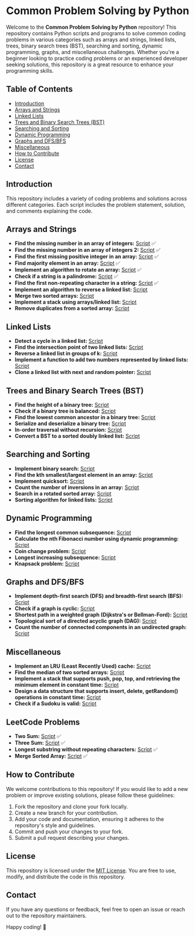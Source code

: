 # Common Problem Solving by Python

Welcome to the **Common Problem Solving by Python** repository! This repository contains Python scripts and programs to solve common coding problems in various categories such as arrays and strings, linked lists, trees, binary search trees (BST), searching and sorting, dynamic programming, graphs, and miscellaneous challenges. Whether you're a beginner looking to practice coding problems or an experienced developer seeking solutions, this repository is a great resource to enhance your programming skills.

## Table of Contents

- [Introduction](#introduction)
- [Arrays and Strings](#arrays-and-strings)
- [Linked Lists](#linked-lists)
- [Trees and Binary Search Trees (BST)](#trees-and-binary-search-trees-bst)
- [Searching and Sorting](#searching-and-sorting)
- [Dynamic Programming](#dynamic-programming)
- [Graphs and DFS/BFS](#graphs-and-dfsbfs)
- [Miscellaneous](#miscellaneous)
- [How to Contribute](#how-to-contribute)
- [License](#license)
- [Contact](#contact)

## Introduction

This repository includes a variety of coding problems and solutions across different categories. Each script includes the problem statement, solution, and comments explaining the code.

## Arrays and Strings
- **Find the missing number in an array of integers:** [Script](src/arrays_strings/find_missing_number.py)  ✅
- **Find the missing number in an array of integers 2:** [Script](src/arrays_strings/find_missing_number_2.py)  ✅
- **Find the first missing positive integer in an array:** [Script](src/arrays_strings/first_missing_positive.py)  ✅
- **Find majority element in an array:** [Script](src/arrays_strings/majority_element.py)  ✅
- **Implement an algorithm to rotate an array:** [Script](src/arrays_strings/rotate_array.py)  ✅
- **Check if a string is a palindrome:** [Script](src/arrays_strings/check_palindrome.py)  ✅
- **Find the first non-repeating character in a string:** [Script](src/arrays_strings/first_non_repeating_char.py)  ✅
- **Implement an algorithm to reverse a linked list:** [Script](arrays_strings/reverse_linked_list.py)
- **Merge two sorted arrays:** [Script](arrays_strings/merge_sorted_arrays.py)
- **Implement a stack using arrays/linked list:** [Script](arrays_strings/stack.py)
- **Remove duplicates from a sorted array:** [Script](arrays_strings/remove_duplicates_sorted_array.py)


## Linked Lists

- **Detect a cycle in a linked list:** [Script](linked_lists/detect_cycle.py)
- **Find the intersection point of two linked lists:** [Script](linked_lists/find_intersection.py)
- **Reverse a linked list in groups of k:** [Script](linked_lists/reverse_k_groups.py)
- **Implement a function to add two numbers represented by linked lists:** [Script](linked_lists/add_numbers.py)
- **Clone a linked list with next and random pointer:** [Script](linked_lists/clone_linked_list.py)

## Trees and Binary Search Trees (BST)

- **Find the height of a binary tree:** [Script](trees_bst/find_height.py)
- **Check if a binary tree is balanced:** [Script](trees_bst/check_balanced.py)
- **Find the lowest common ancestor in a binary tree:** [Script](trees_bst/lowest_common_ancestor.py)
- **Serialize and deserialize a binary tree:** [Script](trees_bst/serialize_deserialize_tree.py)
- **In-order traversal without recursion:** [Script](trees_bst/in_order_traversal_no_recursion.py)
- **Convert a BST to a sorted doubly linked list:** [Script](trees_bst/convert_bst_sorted_doubly_linked_list.py)

## Searching and Sorting

- **Implement binary search:** [Script](searching_sorting/binary_search.py)
- **Find the kth smallest/largest element in an array:** [Script](searching_sorting/kth_smallest_largest.py)
- **Implement quicksort:** [Script](searching_sorting/quicksort.py)
- **Count the number of inversions in an array:** [Script](searching_sorting/count_inversions.py)
- **Search in a rotated sorted array:** [Script](searching_sorting/search_rotated_sorted_array.py)
- **Sorting algorithm for linked lists:** [Script](searching_sorting/sort_linked_list.py)

## Dynamic Programming

- **Find the longest common subsequence:** [Script](dynamic_programming/longest_common_subsequence.py)
- **Calculate the nth Fibonacci number using dynamic programming:** [Script](dynamic_programming/nth_fibonacci.py)
- **Coin change problem:** [Script](dynamic_programming/coin_change.py)
- **Longest increasing subsequence:** [Script](dynamic_programming/longest_increasing_subsequence.py)
- **Knapsack problem:** [Script](dynamic_programming/knapsack.py)

## Graphs and DFS/BFS

- **Implement depth-first search (DFS) and breadth-first search (BFS):** [Script](graphs/dfs_bfs.py)
- **Check if a graph is cyclic:** [Script](graphs/check_cyclic.py)
- **Shortest path in a weighted graph (Dijkstra's or Bellman-Ford):** [Script](graphs/shortest_path.py)
- **Topological sort of a directed acyclic graph (DAG):** [Script](graphs/topological_sort.py)
- **Count the number of connected components in an undirected graph:** [Script](graphs/count_connected_components.py)

## Miscellaneous

- **Implement an LRU (Least Recently Used) cache:** [Script](miscellaneous/lru_cache.py)
- **Find the median of two sorted arrays:** [Script](miscellaneous/median_sorted_arrays.py)
- **Implement a stack that supports push, pop, top, and retrieving the minimum element in constant time:** [Script](miscellaneous/stack_min_constant_time.py)
- **Design a data structure that supports insert, delete, getRandom() operations in constant time:** [Script](miscellaneous/design_randomized_structure.py)
- **Check if a Sudoku is valid:** [Script](miscellaneous/valid_sudoku.py)

## LeetCode Problems 
- **Two Sum:** [Script](src/leetcode/two_sum.py) ✅
- **Three Sum:** [Script](src/leetcode/three_sum.py) ✅
- **Longest substring without repeating characters:** [Script](src/leetcode/longest_substring_without_repeating_characters.py) ✅
- **Merge Sorted Array:** [Script](src/leetcode/merge_sorted_array.py) ✅

## How to Contribute

We welcome contributions to this repository! If you would like to add a new problem or improve existing solutions, please follow these guidelines:

1. Fork the repository and clone your fork locally.
2. Create a new branch for your contribution.
3. Add your code and documentation, ensuring it adheres to the repository's style and guidelines.
4. Commit and push your changes to your fork.
5. Submit a pull request describing your changes.

## License

This repository is licensed under the [MIT License](LICENSE). You are free to use, modify, and distribute the code in this repository.

## Contact

If you have any questions or feedback, feel free to open an issue or reach out to the repository maintainers.

Happy coding! 🚀